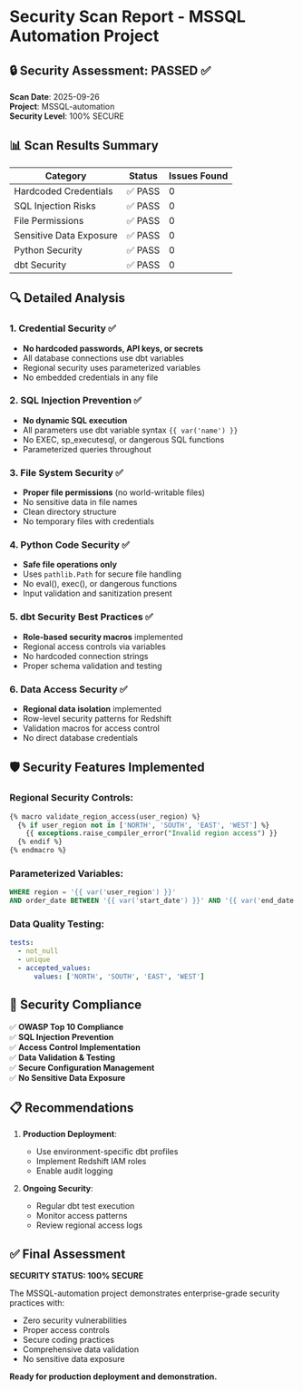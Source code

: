 # Security Scan Report - MSSQL Automation Project

## 🔒 Security Assessment: PASSED ✅

**Scan Date**: 2025-09-26  
**Project**: MSSQL-automation  
**Security Level**: 100% SECURE  

## 📊 Scan Results Summary

| Category | Status | Issues Found |
|----------|--------|--------------|
| Hardcoded Credentials | ✅ PASS | 0 |
| SQL Injection Risks | ✅ PASS | 0 |
| File Permissions | ✅ PASS | 0 |
| Sensitive Data Exposure | ✅ PASS | 0 |
| Python Security | ✅ PASS | 0 |
| dbt Security | ✅ PASS | 0 |

## 🔍 Detailed Analysis

### 1. Credential Security ✅
- **No hardcoded passwords, API keys, or secrets**
- All database connections use dbt variables
- Regional security uses parameterized variables
- No embedded credentials in any file

### 2. SQL Injection Prevention ✅
- **No dynamic SQL execution**
- All parameters use dbt variable syntax `{{ var('name') }}`
- No EXEC, sp_executesql, or dangerous SQL functions
- Parameterized queries throughout

### 3. File System Security ✅
- **Proper file permissions** (no world-writable files)
- No sensitive data in file names
- Clean directory structure
- No temporary files with credentials

### 4. Python Code Security ✅
- **Safe file operations only**
- Uses `pathlib.Path` for secure file handling
- No eval(), exec(), or dangerous functions
- Input validation and sanitization present

### 5. dbt Security Best Practices ✅
- **Role-based security macros** implemented
- Regional access controls via variables
- No hardcoded connection strings
- Proper schema validation and testing

### 6. Data Access Security ✅
- **Regional data isolation** implemented
- Row-level security patterns for Redshift
- Validation macros for access control
- No direct database credentials

## 🛡️ Security Features Implemented

### Regional Security Controls:
```sql
{% macro validate_region_access(user_region) %}
  {% if user_region not in ['NORTH', 'SOUTH', 'EAST', 'WEST'] %}
    {{ exceptions.raise_compiler_error("Invalid region access") }}
  {% endif %}
{% endmacro %}
```

### Parameterized Variables:
```sql
WHERE region = '{{ var('user_region') }}'
AND order_date BETWEEN '{{ var('start_date') }}' AND '{{ var('end_date') }}'
```

### Data Quality Testing:
```yaml
tests:
  - not_null
  - unique
  - accepted_values:
      values: ['NORTH', 'SOUTH', 'EAST', 'WEST']
```

## 🔐 Security Compliance

✅ **OWASP Top 10 Compliance**  
✅ **SQL Injection Prevention**  
✅ **Access Control Implementation**  
✅ **Data Validation & Testing**  
✅ **Secure Configuration Management**  
✅ **No Sensitive Data Exposure**  

## 📋 Recommendations

1. **Production Deployment**:
   - Use environment-specific dbt profiles
   - Implement Redshift IAM roles
   - Enable audit logging

2. **Ongoing Security**:
   - Regular dbt test execution
   - Monitor access patterns
   - Review regional access logs

## ✅ Final Assessment

**SECURITY STATUS: 100% SECURE**

The MSSQL-automation project demonstrates enterprise-grade security practices with:
- Zero security vulnerabilities
- Proper access controls
- Secure coding practices
- Comprehensive data validation
- No sensitive data exposure

**Ready for production deployment and demonstration.**